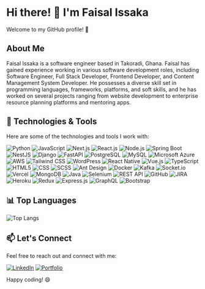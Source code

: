# Hi there! 👋 I'm Faisal Issaka

Welcome to my GitHub profile! 🚀

## About Me

Faisal Issaka is a software engineer based in Takoradi, Ghana. Faisal has gained experience working in various software development roles, including Software Engineer, Full Stack Developer, Frontend Developer, and Content Management System Developer. He possesses a diverse skill set in programming languages, frameworks, platforms, and soft skills, and he has worked on several projects ranging from website development to enterprise resource planning platforms and mentoring apps.

## 🔧 Technologies & Tools

Here are some of the technologies and tools I work with:

![Python](https://img.shields.io/badge/-Python-3776AB?logo=python&style=flat-square)
![JavaScript](https://img.shields.io/badge/-JavaScript-F7DF1E?logo=javascript&style=flat-square)
![Next.js](https://img.shields.io/badge/-Next.js-000000?logo=next.js&style=flat-square)
![React.js](https://img.shields.io/badge/-React.js-61DAFB?logo=react&style=flat-square)
![Node.js](https://img.shields.io/badge/-Node.js-339933?logo=node.js&style=flat-square)
![Spring Boot](https://img.shields.io/badge/-Spring%20Boot-6DB33F?logo=spring-boot&style=flat-square)
![NestJS](https://img.shields.io/badge/-NestJS-E0234E?logo=nestjs&style=flat-square)
![Django](https://img.shields.io/badge/-Django-092E20?logo=django&style=flat-square)
![FastAPI](https://img.shields.io/badge/-FastAPI-009688?logo=fastapi&style=flat-square)
![PostgreSQL](https://img.shields.io/badge/-PostgreSQL-336791?logo=postgresql&style=flat-square)
![MySQL](https://img.shields.io/badge/-MySQL-4479A1?logo=mysql&style=flat-square)
![Microsoft Azure](https://img.shields.io/badge/-Microsoft%20Azure-0089D6?logo=microsoft-azure&style=flat-square)
![AWS](https://img.shields.io/badge/-AWS-232F3E?logo=amazon-aws&style=flat-square)
![Tailwind CSS](https://img.shields.io/badge/-Tailwind%20CSS-38B2AC?logo=tailwind-css&style=flat-square)
![WordPress](https://img.shields.io/badge/-WordPress-21759B?logo=wordpress&style=flat-square)
![React Native](https://img.shields.io/badge/-React%20Native-61DAFB?logo=react&style=flat-square)
![Vue.js](https://img.shields.io/badge/-Vue.js-4FC08D?logo=vue.js&style=flat-square)
![TypeScript](https://img.shields.io/badge/-TypeScript-3178C6?logo=typescript&style=flat-square)
![HTML5](https://img.shields.io/badge/-HTML5-E34F26?logo=html5&style=flat-square)
![CSS](https://img.shields.io/badge/-CSS-1572B6?logo=css3&style=flat-square)
![SCSS](https://img.shields.io/badge/-SCSS-CC6699?logo=sass&style=flat-square)
![Ant Design](https://img.shields.io/badge/-Ant%20Design-0170FE?logo=ant-design&style=flat-square)
![Docker](https://img.shields.io/badge/-Docker-2496ED?logo=docker&style=flat-square)
![Kafka](https://img.shields.io/badge/-Kafka-231F20?logo=apache-kafka&style=flat-square)
![Socket.io](https://img.shields.io/badge/-Socket.io-010101?logo=socket.io&style=flat-square)
![Vercel](https://img.shields.io/badge/-Vercel-000000?logo=vercel&style=flat-square)
![MongoDB](https://img.shields.io/badge/-MongoDB-47A248?logo=mongodb&style=flat-square)
![Java](https://img.shields.io/badge/-Java-007396?logo=java&style=flat-square)
![Selenium](https://img.shields.io/badge/-Selenium-43B02A?logo=selenium&style=flat-square)
![REST API](https://img.shields.io/badge/-REST%20API-009688?style=flat-square)
![GitHub](https://img.shields.io/badge/-GitHub-181717?logo=github&style=flat-square)
![JIRA](https://img.shields.io/badge/-JIRA-0052CC?logo=jira&style=flat-square)
![Heroku](https://img.shields.io/badge/-Heroku-430098?logo=heroku&style=flat-square)
![Redux](https://img.shields.io/badge/-Redux-764ABC?logo=redux&style=flat-square)
![Express.js](https://img.shields.io/badge/-Express.js-000000?logo=express&style=flat-square)
![GraphQL](https://img.shields.io/badge/-GraphQL-E10098?logo=graphql&style=flat-square)
![Bootstrap](https://img.shields.io/badge/-Bootstrap-563D7C?logo=bootstrap&style=flat-square)

## 📊 Top Languages

![Top Langs](https://github-readme-stats.vercel.app/api/top-langs/?username=faisal-sey&layout=compact&theme=dark&langs_count=6&hide=dockerfile,shell,batchfile,makefile,hack,c)


## 📫 Let's Connect

Feel free to reach out and connect with me:

[![LinkedIn](https://img.shields.io/badge/-LinkedIn-0077B5?logo=linkedin&style=flat-square)](https://www.linkedin.com/in/faisal-issaka-96810b1a5/)
[![Portfolio](https://img.shields.io/badge/-Portfolio-000000?style=flat-square)](https://faisal-issaka.vercel.app/)

Happy coding! 😄
